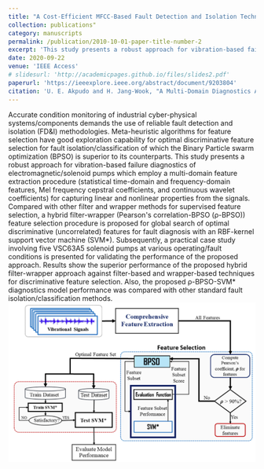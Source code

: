 ```yaml
---
title: "A Cost-Efficient MFCC-Based Fault Detection and Isolation Technology for Electromagnetic Pumps"
collection: publications"
category: manuscripts
permalink: /publication/2010-10-01-paper-title-number-2
excerpt: 'This study presents a robust approach for vibration-based failure diagnostics of electromagnetic/solenoid pumps which employ a multi-domain feature extraction procedure (statistical time-domain and frequency-domain features, Mel frequency cepstral coefficients, and continuous wavelet coefficients) for capturing linear and nonlinear properties from the signals.'
date: 2020-09-22
venue: 'IEEE Access'
# slidesurl: 'http://academicpages.github.io/files/slides2.pdf'
paperurl: 'https://ieeexplore.ieee.org/abstract/document/9203804'
citation: 'U. E. Akpudo and H. Jang-Wook, "A Multi-Domain Diagnostics Approach for Solenoid Pumps Based on Discriminative Features," in <i>IEEE Access<i>, vol. 8, pp. 175020-175034, 2020, doi: 10.1109/ACCESS.2020.3025909..'
---
```


Accurate condition monitoring of industrial cyber-physical systems/components demands the use of reliable fault detection and isolation (FD&I) methodologies. Meta-heuristic algorithms for feature selection have good exploration capability for optimal discriminative feature selection for fault isolation/classification of which the Binary Particle swarm optimization (BPSO) is superior to its counterparts. This study presents a robust approach for vibration-based failure diagnostics of electromagnetic/solenoid pumps which employ a multi-domain feature extraction procedure (statistical time-domain and frequency-domain features, Mel frequency cepstral coefficients, and continuous wavelet coefficients) for capturing linear and nonlinear properties from the signals. Compared with other filter and wrapper methods for supervised feature selection, a hybrid filter-wrapper (Pearson's correlation-BPSO (ρ-BPSO)) feature selection procedure is proposed for global search of optimal discriminative (uncorrelated) features for fault diagnosis with an RBF-kernel support vector machine (SVM*). Subsequently, a practical case study involving five VSC63A5 solenoid pumps at various operating/fault conditions is presented for validating the performance of the proposed approach. Results show the superior performance of the proposed hybrid filter-wrapper approach against filter-based and wrapper-based techniques for discriminative feature selection. Also, the proposed ρ-BPSO-SVM* diagnostics model performance was compared with other standard fault isolation/classification methods. <br/><img src='/images/access_multi.png'>